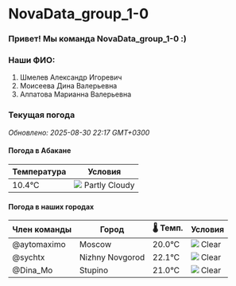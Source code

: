 # NovaData_group_1-0
### Привет! Мы команда NovaData_group_1-0 :)

### Наши ФИО:
1. Шмелев Александр Игоревич
2. Моисеева Дина Валерьевна
3. Алпатова Марианна Валерьевна

### Текущая погода
<!-- WEATHER:START -->
_Обновлено: 2025-08-30 22:17 GMT+0300_

#### Погода в Абакане

| Температура | Условия |
|-------------|----------|
| 10.4°C     | ![](https://cdn.weatherapi.com/weather/64x64/night/116.png) Partly Cloudy |

#### Погода в наших городах

| Член команды  | Город               | 🌡️ Темп.  | Условия          |
|---------------|---------------------|-----------|--------------------|
| @aytomaximo    | Moscow              |   20.0°C | ![](https://cdn.weatherapi.com/weather/64x64/night/113.png) Clear        |
| @sychtx        | Nizhny Novgorod     |   22.1°C | ![](https://cdn.weatherapi.com/weather/64x64/night/113.png) Clear        |
| @Dina_Mo       | Stupino             |   21.0°C | ![](https://cdn.weatherapi.com/weather/64x64/night/113.png) Clear        |

<!-- WEATHER:END -->
